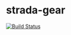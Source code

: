 # strada-gear

[![Build Status](https://travis-ci.org/rezabekf/strada-gear.svg?branch=master)](https://travis-ci.org/rezabekf/strada-gear)

